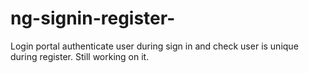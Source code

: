 # ng-signin-register-
Login portal authenticate user during sign in and check user is unique during register. 
Still working on it.

